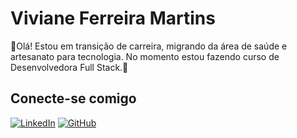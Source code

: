 # Viviane Ferreira Martins
👋Olá! Estou em transição de carreira, migrando da área de saúde e artesanato para tecnologia. No momento estou  fazendo curso de Desenvolvedora Full Stack.🚀

## Conecte-se comigo
[![LinkedIn](https://img.shields.io/badge/LinkedIn-0077B5?style=for-the-badge&logo=linkedin&logoColor=white)](https://www.linkedin.com/in/viviane-martins-4655b6306/)
[![GitHub](https://img.shields.io/badge/GitHub-100000?style=for-the-badge&logo=github&logoColor=white)](https://github.com/vivianefmartins)